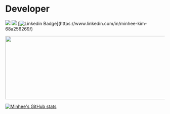 # Developer 


<a href="https://anna-in-workplace.tistory.com/"><img src="https://img.shields.io/badge/Tistory-EC6653?style=flat-square&logo=tistory&logoColor=white&link=https://anna-in-workplace.tistory.com"/></a> 
<a href="mailto:mink141416@gmail.com"><img src="https://img.shields.io/badge/Gmail-D0A9F5?style=flat-square&logo=Gmail&logoColor=white&link=mailto:mink141416@gmail.com"/></a>
[![Linkedin Badge](https://img.shields.io/badge/-LinkedIn-blue?style=flat-square&logo=Linkedin&logoColor=white&link=[https://www.linkedin.com/in/seong-yun-byeon-8183a8113](https://www.linkedin.com/in/minhee-kim-68a256269/)/)](https://www.linkedin.com/in/minhee-kim-68a256269/)

<a href="https://github.com/devxb/gitanimals">
  <img src="https://render.gitanimals.org/lines/heehminh?pet-id=587247467472468013" width="1000" height="200"/>
</a>


[![Minhee's GitHub stats](https://github-readme-stats.vercel.app/api?username=heehminh&theme=nightowl&ount_private=true)](https://github.com/heehminh/github-readme-stats)
